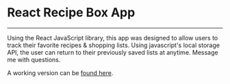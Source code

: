 # React Recipe Box App
________

Using the React JavaScript library, this app was designed to allow users to track their favorite recipes & shopping lists. Using javascript's local storage API, the user can return to their previously saved lists at anytime. Message me with questions.

A working version can be [found here](https://jpmcb.github.io/React-Recipe-Box/).